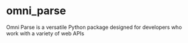 # omni_parse
Omni Parse is a versatile Python package designed for developers who work with a variety of web APIs

